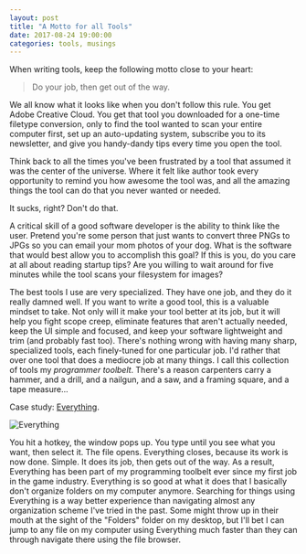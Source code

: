 ```yaml
---
layout: post
title: "A Motto for all Tools"
date: 2017-08-24 19:00:00
categories: tools, musings
---
```

When writing tools, keep the following motto close to your heart:

> Do your job, then get out of the way.

We all know what it looks like when you don't follow this rule. You get Adobe Creative Cloud. You get that tool you downloaded for a one-time filetype conversion, only to find the tool wanted to scan your entire computer first, set up an auto-updating system, subscribe you to its newsletter, and give you handy-dandy tips every time you open the tool.

Think back to all the times you've been frustrated by a tool that assumed it was the center of the universe. Where it felt like author took every opportunity to remind you how awesome the tool was, and all the amazing things the tool can do that you never wanted or needed.

It sucks, right? Don't do that.

A critical skill of a good software developer is the ability to think like the user. Pretend you're some person that just wants to convert three PNGs to JPGs so you can email your mom photos of your dog. What is the software that would best allow you to accomplish this goal? If this is you, do you care at all about reading startup tips? Are you willing to wait around for five minutes while the tool scans your filesystem for images?

The best tools I use are very specialized. They have one job, and they do it really damned well. If you want to write a good tool, this is a valuable mindset to take. Not only will it make your tool better at its job, but it will help you fight scope creep, eliminate features that aren't actually needed, keep the UI simple and focused, and keep your software lightweight and trim (and probably fast too). There's nothing wrong with having many sharp, specialized tools, each finely-tuned for one particular job. I'd rather that over one tool that does a mediocre job at many things. I call this collection of tools my _programmer toolbelt_. There's a reason carpenters carry a hammer, and a drill, and a nailgun, and a saw, and a framing square, and a tape measure...

Case study: [Everything](http://www.voidtools.com).

![Everything](blah.png "Screenshot of Everything")

You hit a hotkey, the window pops up. You type until you see what you want, then select it. The file opens. Everything closes, because its work is now done. Simple. It does its job, then gets out of the way. As a result, Everything has been part of my programming toolbelt ever since my first job in the game industry. Everything is so good at what it does that I basically don't organize folders on my computer anymore. Searching for things using Everything is a way better experience than navigating almost any organization scheme I've tried in the past. Some might throw up in their mouth at the sight of the "Folders" folder on my desktop, but I'll bet I can jump to any file on my computer using Everything much faster than they can through navigate there using the file browser.
